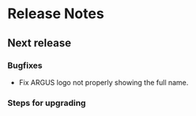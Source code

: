# Release Notes

## Next release

### Bugfixes
- Fix ARGUS logo not properly showing the full name.

### Steps for upgrading
